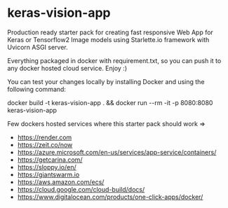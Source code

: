 # keras-vision-app

Production ready starter pack for creating fast responsive Web App for Keras or Tensorflow2 Image models using Starlette.io framework with Uvicorn ASGI server.

Everything packaged in docker with requirement.txt, so you can push it to any docker hosted cloud service. Enjoy :)

You can test your changes locally by installing Docker and using the following command:

docker build -t keras-vision-app . && docker run --rm -it -p 8080:8080 keras-vision-app

Few dockers hosted services where this starter pack should work =>

* https://render.com
* https://zeit.co/now
* https://azure.microsoft.com/en-us/services/app-service/containers/
* https://getcarina.com/
* https://sloppy.io/en/
* https://giantswarm.io
* https://aws.amazon.com/ecs/
* https://cloud.google.com/cloud-build/docs/
* https://www.digitalocean.com/products/one-click-apps/docker/
